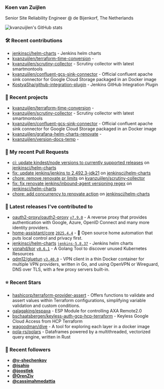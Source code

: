 ### Koen van Zuijlen

Senior Site Reliability Engineer @ de Bijenkorf, The Netherlands

![kvanzuijlen's GitHub stats](https://github-readme-stats.vercel.app/api?username=kvanzuijlen&show=reviews,discussions_started,discussions_answered,prs_merged,prs_merged_percentage&show_icons=true&theme=dark&cache_seconds=86400)

### 🛠️ Recent contributions

- [jenkinsci/helm-charts](https://github.com/jenkinsci/helm-charts) - Jenkins helm charts
- [kvanzuijlen/terraform-time-conversion](https://github.com/kvanzuijlen/terraform-time-conversion) - 
- [kvanzuijlen/scrutiny-collector](https://github.com/kvanzuijlen/scrutiny-collector) - Scrutiny collector with latest smartmontools
- [kvanzuijlen/confluent-gcs-sink-connector](https://github.com/kvanzuijlen/confluent-gcs-sink-connector) - Official confluent apache sink connector for Google Cloud Storage packaged in an Docker image
- [KostyaSha/github-integration-plugin](https://github.com/KostyaSha/github-integration-plugin) - Jenkins GitHub Integration Plugin

### 🌱 Recent projects

- [kvanzuijlen/terraform-time-conversion](https://github.com/kvanzuijlen/terraform-time-conversion) - 
- [kvanzuijlen/scrutiny-collector](https://github.com/kvanzuijlen/scrutiny-collector) - Scrutiny collector with latest smartmontools
- [kvanzuijlen/confluent-gcs-sink-connector](https://github.com/kvanzuijlen/confluent-gcs-sink-connector) - Official confluent apache sink connector for Google Cloud Storage packaged in an Docker image
- [kvanzuijlen/grafana-helm-charts-renovate](https://github.com/kvanzuijlen/grafana-helm-charts-renovate) - 
- [kvanzuijlen/version-docs-temp](https://github.com/kvanzuijlen/version-docs-temp) - 

### 🚧 My recent Pull Requests

- [ci: update kindest/node versions to currently supported releases](https://github.com/jenkinsci/helm-charts/pull/1339) on [jenkinsci/helm-charts](https://github.com/jenkinsci/helm-charts)
- [fix: update jenkins/jenkins to 2.492.3-jdk21](https://github.com/jenkinsci/helm-charts/pull/1338) on [jenkinsci/helm-charts](https://github.com/jenkinsci/helm-charts)
- [chore: remove renovate pr limits](https://github.com/kvanzuijlen/scrutiny-collector/pull/4) on [kvanzuijlen/scrutiny-collector](https://github.com/kvanzuijlen/scrutiny-collector)
- [fix: fix renovate jenkins/inbound-agent versioning regex](https://github.com/jenkinsci/helm-charts/pull/1306) on [jenkinsci/helm-charts](https://github.com/jenkinsci/helm-charts)
- [chore: add concurrency to renovate action](https://github.com/jenkinsci/helm-charts/pull/1288) on [jenkinsci/helm-charts](https://github.com/jenkinsci/helm-charts)

### 🚀 Latest releases I've contributed to

- [oauth2-proxy/oauth2-proxy](https://github.com/oauth2-proxy/oauth2-proxy) [`v7.9.0`](https://github.com/oauth2-proxy/oauth2-proxy/releases/tag/v7.9.0) - A reverse proxy that provides authentication with Google, Azure, OpenID Connect and many more identity providers.
- [home-assistant/core](https://github.com/home-assistant/core) [`2025.4.4`](https://github.com/home-assistant/core/releases/tag/2025.4.4) - :house_with_garden: Open source home automation that puts local control and privacy first.
- [jenkinsci/helm-charts](https://github.com/jenkinsci/helm-charts) [`jenkins-5.8.37`](https://github.com/jenkinsci/helm-charts/releases/tag/jenkins-5.8.37) - Jenkins helm charts
- [yonahd/kor](https://github.com/yonahd/kor) [`v0.6.1`](https://github.com/yonahd/kor/releases/tag/v0.6.1) - A Golang Tool to discover unused Kubernetes Resources 
- [qdm12/gluetun](https://github.com/qdm12/gluetun) [`v3.40.0`](https://github.com/qdm12/gluetun/releases/tag/v3.40.0) - VPN client in a thin Docker container for multiple VPN providers, written in Go, and using OpenVPN or Wireguard, DNS over TLS, with a few proxy servers built-in.

### ⭐ Recent Stars

- [hashicorp/terraform-provider-assert](https://github.com/hashicorp/terraform-provider-assert) - Offers functions to validate and assert values within Terraform configurations, simplifying variable validation and custom conditions.
- [galagaking/espaxa](https://github.com/galagaking/espaxa) - ESP Module for controlling AXA Remote2.0
- [bschaatsbergen/keyless-auth-gcp-hcp-terraform](https://github.com/bschaatsbergen/keyless-auth-gcp-hcp-terraform) - Keyless Google Cloud Access from HCP Terraform
- [wagoodman/dive](https://github.com/wagoodman/dive) - A tool for exploring each layer in a docker image
- [pola-rs/polars](https://github.com/pola-rs/polars) - Dataframes powered by a multithreaded, vectorized query engine, written in Rust

### 👀 Recent followers

- [**@v-shechenkov**](https://github.com/v-shechenkov)
- [**@isahio**](https://github.com/isahio)
- [**@joostlek**](https://github.com/joostlek)
- [**@OrenZiv**](https://github.com/OrenZiv)
- [**@cassimahmedattia**](https://github.com/cassimahmedattia)
